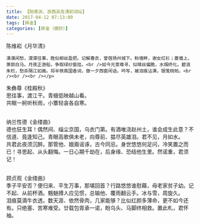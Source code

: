 ```yaml
---
title: 【阳羡派、浙西派及清初词坛】
date: 2017-04-12 07:13:09
tags: [碎金]
categories: [碎金（摘抄）]
---
```


<p dir="ltr"  >陈维崧《月华清》<br />

    漠漠闲愁，濛濛往事，胜似柳丝盈把。记解春衣，曾宿扬州城下。粉墙畔，谢女红衫；菱塘上，萧郎白马。月夜正游船，争取绿纱窗挂。<br />如今光景难寻，似晴丝偏脆，水烟终化。碧浪朱栏，愁杀隔江如画。将半帙南国香词，做一夕西窗闲话。吟写，被泪痕沾满，银笺桃帕。<br /><br /><br /></p> 
<p dir="ltr"  >朱彝尊《桂殿秋》<br />思往事，渡江干。青蛾低映越山看。<br />共眠一舸听秋雨，小簟轻衾各自寒。<br /><br /></p> 
<p dir="ltr"  >纳兰性德《金缕曲》<br />德也狂生耳！偶然间、缁尘京国，乌衣门第。有酒唯浇赵州土，谁会成生此意？不信道、竟逢知己。青眼高歌俱未老，向尊前、揾尽英雄泪。君不见，月如水。<br />共君此夜须沉醉。那管他、娥眉谣诼，古今同忌。身世悠悠何足问，冷笑置之而已！寻思起、从头翻悔。一日心期千劫在，后身缘、恐结他生里。然诺重，君须记！<br /><br /></p> 
<p dir="ltr"  >顾贞观《金缕曲》<br />季子平安否？便归来、平生万事，那堪回首？行路悠悠谁慰藉，母老家贫子幼。记不起、从前杯酒。魑魅搏人应见惯，总输他、覆雨翻云手。冰与雪，周旋久。<br />泪痕莫滴牛衣透。数天涯、依然骨肉，几家能够？比似红颜多薄命，更不如今还有。只绝塞、苦寒难受。廿载包胥承一诺，盼乌头、马脚终相救。置此札，君怀袖。</p>
